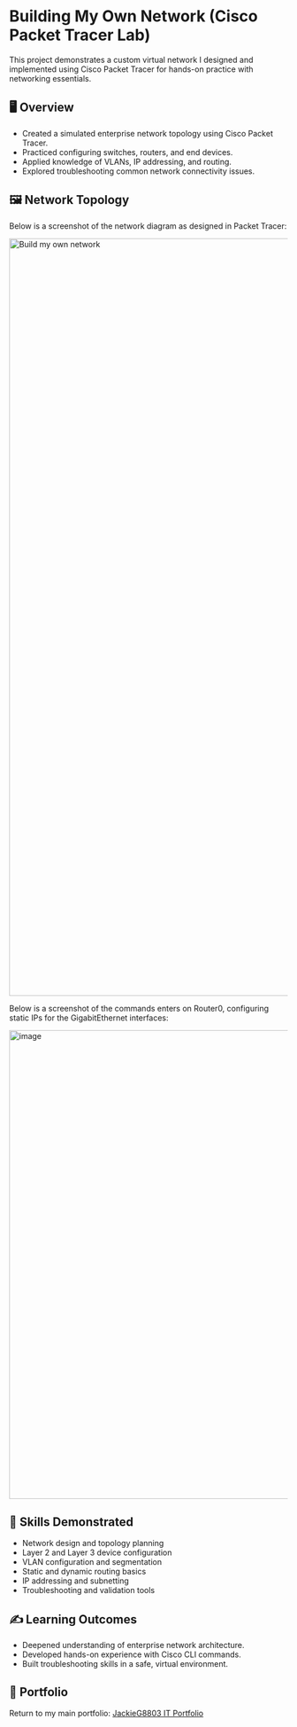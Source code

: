 # Building My Own Network (Cisco Packet Tracer Lab)

This project demonstrates a custom virtual network I designed and implemented using Cisco Packet Tracer for hands-on practice with networking essentials.

## 🖥️ Overview

- Created a simulated enterprise network topology using Cisco Packet Tracer.
- Practiced configuring switches, routers, and end devices.
- Applied knowledge of VLANs, IP addressing, and routing.
- Explored troubleshooting common network connectivity issues.

## 🖼️ Network Topology

Below is a screenshot of the network diagram as designed in Packet Tracer:

<img width="2554" height="1367" alt="Build my own network" src="https://github.com/user-attachments/assets/f801e72d-12e4-4c8c-8302-a52ec6403cf4" />

Below is a screenshot of the commands enters on Router0, configuring static IPs for the GigabitEthernet interfaces:

<img width="1859" height="846" alt="image" src="https://github.com/user-attachments/assets/5ce2f6a6-c77e-4289-8aa0-75b21ccd9655" />

## 🌟 Skills Demonstrated

- Network design and topology planning
- Layer 2 and Layer 3 device configuration
- VLAN configuration and segmentation
- Static and dynamic routing basics
- IP addressing and subnetting
- Troubleshooting and validation tools


## ✍️ Learning Outcomes

- Deepened understanding of enterprise network architecture.
- Developed hands-on experience with Cisco CLI commands.
- Built troubleshooting skills in a safe, virtual environment.

## 🔗 Portfolio

Return to my main portfolio: [JackieG8803 IT Portfolio](https://github.com/JackieG8803)
